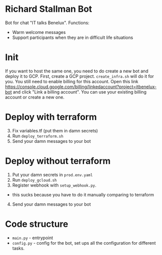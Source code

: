 # Richard Stallman Bot

Bot for chat "IT talks Benelux". Functions:

* Warm welcome messages
* Support participants when they are in difficult life situations


# Init
If you want to host the same one, you need to do create a new bot and deploy it to GCP. First, create a GCP project. `create_infra.sh` will do it for you. You still need to enable billing for this account. Open this link https://console.cloud.google.com/billing/linkedaccount?project=itbenelux-bot and click "Link a billing account". You can use your existing billing account or create a new one.


# Deploy with terraform
3. Fix variables.tf (put them in damn secrets)
4. Run `deploy_terraform.sh`
5. Send your damn messages to your bot

# Deploy without terraform

1. Put your damn secrets in `prod.env.yaml`
2. Run `deploy_gcloud.sh`
3. Register webhook with `setup_webhook.py`. 
  * this sucks because you have to do it manually comparing to terraform
4. Send your damn messages to your bot


# Code structure

- `main.py` - entrypoint
- `config.py` - config for the bot, set ups all the configuration for different tasks. 
